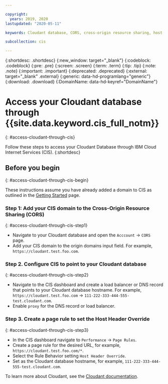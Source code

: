 ```yaml
---

copyright:
  years: 2019, 2020
lastupdated: "2020-05-11"

keywords: Cloudant database, CORS, cross-origin resource sharing, host header

subcollection: cis

---
```


{:shortdesc: .shortdesc}
{:new_window: target="_blank"}
{:codeblock: .codeblock}
{:pre: .pre}
{:screen: .screen}
{:term: .term}
{:tip: .tip}
{:note: .note}
{:important: .important}
{:deprecated: .deprecated}
{:external: target="_blank" .external}
{:generic: data-hd-programlang="generic"}
{:download: .download}
{:DomainName: data-hd-keyref="DomainName"}


# Access your Cloudant database through {{site.data.keyword.cis_full_notm}}
{: #access-cloudant-through-cis}

Follow these steps to access your Cloudant Database through IBM Cloud Internet Services (CIS).
{:shortdesc}

## Before you begin
{: #access-cloudant-through-cis-begin}

These instructions assume you have already added a domain to CIS as outlined in the [Getting Started](/docs/cis?topic=cis-getting-started) page.

### Step 1: Add your CIS domain to the Cross-Origin Resource Sharing (CORS)
{: #access-cloudant-through-cis-step1}

* Navigate to your Cloudant database and open the `Acccount` -> `CORS` page.
* Add your CIS domain to the origin domains input field. For example, `https://cloudant.test.foo.com`.

### Step 2. Configure CIS to point to your Cloudant database
{: #access-cloudant-through-cis-step2}

* Navigate to the CIS dashboard and create a load balancer or DNS record that points to your Cloudant database hostname. For example, `https://cloudant.test.foo.com` -> `111-222-333-444-555-test.cloudant.com`.
* Enable `proxy` for the DNS record or load balancer.


### Step 3. Create a page rule to set the Host Header Override
{: #access-cloudant-through-cis-step3}

* In the CIS dashboard navigate to `Performance` -> `Page Rules`.
* Create a page rule for the desired URL, for example, `https://cloudant.test.foo.com/*`.
* Select the Rule Behavior setting `Host Header Override`.
* Set as the Cloudant database hostname, for example, `111-222-333-444-555-test.cloudant.com`.

To learn more about Cloudant, see the [Cloudant documentation](/docs/Cloudant?topic=cloudant-getting-started-with-cloudant).
